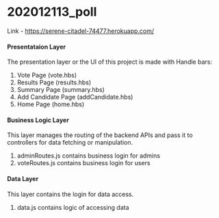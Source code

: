 # 202012113_poll

Link - https://serene-citadel-74477.herokuapp.com/

#### Presentataion Layer
The presentation layer or the UI of this project is made with Handle bars:
1. Vote Page (vote.hbs)
2. Results Page (results.hbs)
3. Summary Page (summary.hbs)
4. Add Candidate Page (addCandidate.hbs)
5. Home Page (home.hbs)

#### Business Logic Layer
This layer manages the routing of the backend APIs and pass it to controllers for data fetching or manipulation.
1. adminRoutes.js contains business login for admins
2. voteRoutes.js contains business login for users

#### Data Layer
This layer contains the login for data access.
1. data.js contains logic of accessing data


